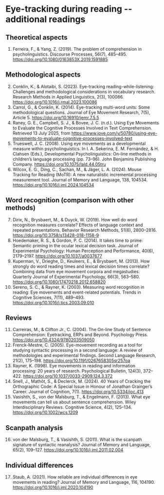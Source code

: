 # Eye-tracking during reading -- additional readings

## Theoretical aspects

1. Ferreira, F., & Yang, Z. (2019). The problem of comprehension in psycholinguistics. Discourse Processes, 56(7), 485–495. https://doi.org/10.1080/0163853X.2019.1591885

## Methodological aspects

2. Conklin, K., & Alotaibi, S. (2023). Eye-tracking reading-while-listening: Challenges and methodological considerations in vocabulary research. Research Methods in Applied Linguistics, 2(3), 100086. https://doi.org/10.1016/j.rmal.2023.100086
3. Carrol, G., & Conklin, K. (2014). Eye-tracking multi-word units: Some methodological questions. Journal of Eye Movement Research, 7(5), Article 5. https://doi.org/10.16910/jemr.7.5.5
4. Raney, G. E., Campbell, S. J., & Bovee, J. C. (n.d.). Using Eye Movements to Evaluate the Cognitive Processes Involved in Text Comprehension. Retrieved 13 July 2025, from https://www.jove.com/v/50780/using-eye-movements-to-evaluate-cognitive-processes-involved-text
5. Trueswell, J. C. (2008). Using eye movements as a developmental measure within psycholinguistics. In I. A. Sekerina, E. M. Fernández, & H. Clahsen (Eds.), Developmental Psycholinguistics: On-line methods in children’s language processing (pp. 73–96). John Benjamins Publishing Company. https://doi.org/10.1075/lald.44.05tru
6. Wilcox, E. G., Ding, C., Sachan, M., & Jäger, L. A. (2024). Mouse Tracking for Reading (MoTR): A new naturalistic incremental processing measurement tool. Journal of Memory and Language, 138, 104534. https://doi.org/10.1016/j.jml.2024.104534

## Word recognition (comparison with other methods)

7. Dirix, N., Brysbaert, M., & Duyck, W. (2019). How well do word recognition measures correlate? Effects of language context and repeated presentations. Behavior Research Methods, 51(6), 2800–2816. https://doi.org/10.3758/s13428-018-1158-9
8. Hoedemaker, R. S., & Gordon, P. C. (2014). It takes time to prime: Semantic priming in the ocular lexical decision task. Journal of Experimental Psychology: Human Perception and Performance, 40(6), 2179–2197. https://doi.org/10.1037/a0037677
9. Kuperman, V., Drieghe, D., Keuleers, E., & Brysbaert, M. (2013). How strongly do word reading times and lexical decision times correlate? Combining data from eye movement corpora and megastudies. Quarterly Journal of Experimental Psychology, 66(3), 563–580. https://doi.org/10.1080/17470218.2012.658820
10. Sereno, S. C., & Rayner, K. (2003). Measuring word recognition in reading: Eye movements and event-related potentials. Trends in Cognitive Sciences, 7(11), 489–493. https://doi.org/10.1016/j.tics.2003.09.010

## Reviews

11. Carreiras, M., & Clifton Jr., C. (2004). The On-line Study of Sentence Comprehension: Eyetracking, ERPs and Beyond. Psychology Press. https://doi.org/10.4324/9780203509050
12. Frenck-Mestre, C. (2005). Eye-movement recording as a tool for studying syntactic processing in a                 second language: A review of methodologies and experimental findings. Second Language Research, 21(2), 175–198. https://doi.org/10.1191/0267658305sr257oa
13. Rayner, K. (1998). Eye movements in reading and information processing: 20 years of research. Psychological Bulletin, 124(3), 372–422. https://doi.org/10.1037/0033-2909.124.3.372
14. Snell, J., Mathôt, S., & Declerck, M. (2024). 40 Years of Cracking the Orthographic Code: A Special Issue in Honour of Jonathan Grainger’s Career. Journal of Cognition, 7(1). https://doi.org/10.5334/joc.413
15. Vasishth, S., von der Malsburg, T., & Engelmann, F. (2013). What eye movements can tell us about sentence comprehension. Wiley Interdisciplinary Reviews. Cognitive Science, 4(2), 125–134. https://doi.org/10.1002/wcs.1209

## Scanpath analysis

16. von der Malsburg, T., & Vasishth, S. (2011). What is the scanpath signature of syntactic reanalysis? Journal of Memory and Language, 65(2), 109–127. https://doi.org/10.1016/j.jml.2011.02.004

## Individual differences

17. Staub, A. (2021). How reliable are individual differences in eye movements in reading? Journal of Memory and Language, 116, 104190. https://doi.org/10.1016/j.jml.2020.104190
